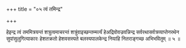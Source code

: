+++
title = "०५ त्वं तमिन्द्र"

+++

हेइन्द्र त्वं तममित्रयन्तं शत्रुत्वमाचरन्तं शत्रुंवाइच्छन्तम्मर्त्यं हेअद्रिवोवज्रवन्निन्द्र सर्वरथासर्वत्रव्याप्तेनरथेन सुपांसुलुगित्याकारः हेशतक्रतो हेशवसस्पते बलस्यपालकेन्द्र नियाहि नितराङ्गच्छ अभिभवितुम् ॥ ५ ॥